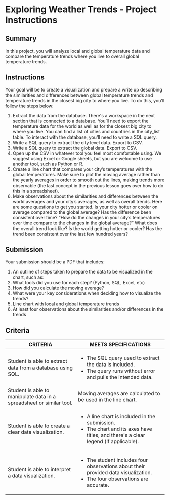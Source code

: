 # Exploring Weather Trends - Project Instructions

## Summary

In this project, you will analyze local and global temperature data and compare the temperature trends where you live to overall global temperature trends.

## Instructions

Your goal will be to create a visualization and prepare a write up describing the similarities and differences between global temperature trends and temperature trends in the closest big city to where you live. To do this, you’ll follow the steps below:

1. Extract the data from the database. There's a workspace in the next section that is connected to a database. You’ll need to export the temperature data for the world as well as for the closest big city to where you live. You can find a list of cities and countries in the city_list table. To interact with the database, you'll need to write a SQL query.
2. Write a SQL query to extract the city level data. Export to CSV.
3. Write a SQL query to extract the global data. Export to CSV.
4. Open up the CSV in whatever tool you feel most comfortable using. We suggest using Excel or Google sheets, but you are welcome to use another tool, such as Python or R.
5. Create a line chart that compares your city’s temperatures with the global temperatures. Make sure to plot the moving average rather than the yearly averages in order to smooth out the lines, making trends more observable (the last concept in the previous lesson goes over how to do this in a spreadsheet).
6. Make observations about the similarities and differences between the world averages and your city’s averages, as well as overall trends. Here are some questions to get you started.
Is your city hotter or cooler on average compared to the global average? Has the difference been consistent over time?
“How do the changes in your city’s temperatures over time compare to the changes in the global average?”
What does the overall trend look like? Is the world getting hotter or cooler? Has the trend been consistent over the last few hundred years?

## Submission

Your submission should be a PDF that includes:

1. An outline of steps taken to prepare the data to be visualized in the chart, such as:
2. What tools did you use for each step? (Python, SQL, Excel, etc)
3. How did you calculate the moving average?
4. What were your key considerations when deciding how to visualize the trends?
5. Line chart with local and global temperature trends
6. At least four observations about the similarities and/or differences in the trends

## Criteria

|CRITERIA|MEETS SPECIFICATIONS|
|---|---|
|Student is able to extract data from a database using SQL.|<ul><li>The SQL query used to extract the data is included.</li><li>The query runs without error and pulls the intended data.</li></ul>|
|Student is able to manipulate data in a spreadsheet or similar tool.|Moving averages are calculated to be used in the line chart.|
|Student is able to create a clear data visualization.|<ul><li>A line chart is included in the submission.</li><li>The chart and its axes have titles, and there's a clear legend (if applicable).</li></ul>|
Student is able to interpret a data visualization.|<ul><li>The student includes four observations about their provided data visualization.</li><li>The four observations are accurate.</li></ul>|
